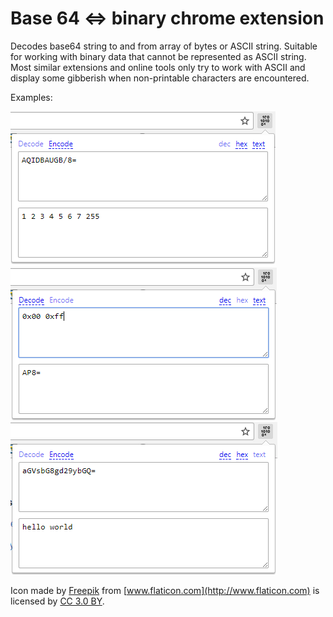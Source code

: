 # Base 64 <=> binary chrome extension

Decodes base64 string to and from array of bytes or ASCII string.
Suitable for working with binary data that cannot be represented as ASCII string.
Most similar extensions and online tools only try to work with ASCII and display some gibberish when non-printable characters are encountered.

Examples:

![base64 to decimal](screenshots/base64-to-dec.PNG)
![hex to base64](screenshots/hex-to-base64.PNG)
![base64 to ascii](screenshots/base64-to-ascii.PNG)

Icon made by [Freepik](http://www.freepik.com) from [www.flaticon.com](http://www.flaticon.com) is licensed by [CC 3.0 BY](http://creativecommons.org/licenses/by/3.0/).